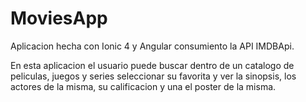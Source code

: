 # MoviesApp
Aplicacion hecha con Ionic 4 y Angular consumiento la API IMDBApi.

 En esta aplicacion el usuario puede buscar dentro de un catalogo de peliculas, juegos y series seleccionar su favorita y ver la sinopsis, 
los actores de la misma, su calificacion y una el poster de la misma.
